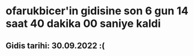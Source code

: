 # ofarukbicer'in gidisine son 6 gun 14 saat 40 dakika 00 saniye kaldi

## Gidis tarihi: 30.09.2022 :(
